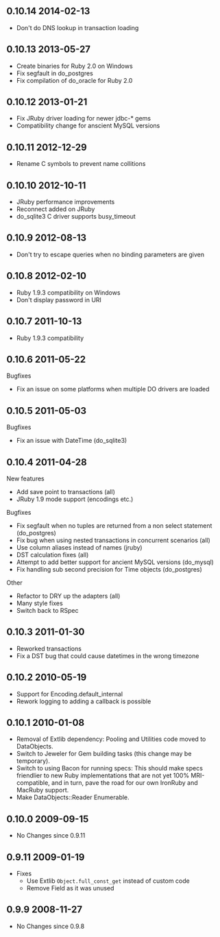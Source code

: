 ## 0.10.14 2014-02-13

* Don't do DNS lookup in transaction loading

## 0.10.13 2013-05-27

* Create binaries for Ruby 2.0 on Windows
* Fix segfault in do\_postgres
* Fix compilation of do\_oracle for Ruby 2.0

## 0.10.12 2013-01-21

* Fix JRuby driver loading for newer jdbc-\* gems
* Compatibility change for anscient MySQL versions

## 0.10.11 2012-12-29

* Rename C symbols to prevent name collitions

## 0.10.10 2012-10-11

* JRuby performance improvements
* Reconnect added on JRuby
* do\_sqlite3 C driver supports busy\_timeout

## 0.10.9 2012-08-13

* Don't try to escape queries when no binding parameters are given

## 0.10.8 2012-02-10

* Ruby 1.9.3 compatibility on Windows
* Don't display password in URI

## 0.10.7 2011-10-13

* Ruby 1.9.3 compatibility

## 0.10.6 2011-05-22

Bugfixes
* Fix an issue on some platforms when multiple DO drivers are loaded

## 0.10.5 2011-05-03

Bugfixes
* Fix an issue with DateTime (do\_sqlite3)

## 0.10.4 2011-04-28

New features
* Add save point to transactions (all)
* JRuby 1.9 mode support (encodings etc.)

Bugfixes
* Fix segfault when no tuples are returned from a non select statement (do\_postgres)
* Fix bug when using nested transactions in concurrent scenarios (all)
* Use column aliases instead of names (jruby)
* DST calculation fixes (all)
* Attempt to add better support for ancient MySQL versions (do\_mysql)
* Fix handling sub second precision for Time objects (do\_postgres)

Other
* Refactor to DRY up the adapters (all)
* Many style fixes
* Switch back to RSpec

## 0.10.3 2011-01-30
* Reworked transactions
* Fix a DST bug that could cause datetimes in the wrong timezone

## 0.10.2 2010-05-19
* Support for Encoding.default_internal
* Rework logging to adding a callback is possible

## 0.10.1 2010-01-08

* Removal of Extlib dependency: Pooling and Utilities code moved to DataObjects.
* Switch to Jeweler for Gem building tasks (this change may be temporary).
* Switch to using Bacon for running specs: This should make specs friendlier to
  new Ruby implementations that are not yet 100% MRI-compatible, and in turn,
  pave the road for our own IronRuby and MacRuby support.
* Make DataObjects::Reader Enumerable.

## 0.10.0 2009-09-15

* No Changes since 0.9.11

## 0.9.11 2009-01-19
* Fixes
  * Use Extlib `Object.full_const_get` instead of custom code
  * Remove Field as it was unused

## 0.9.9 2008-11-27
* No Changes since 0.9.8
